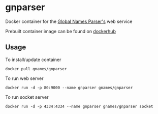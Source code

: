 # gnparser

Docker container for the [Global Names Parser's][gnparser] web service

Prebuilt container image can be found on [dockerhub]

Usage
-----

To install/update container

```
docker pull gnames/gnparser
```

To run web server

```
docker run -d -p 80:9000 --name gnparser gnames/gnparser
```

To run socket server

```
docker run -d -p 4334:4334 --name gnparser gnames/gnparser socket
```

[dockerhub]: https://hub.docker.com/r/gnames/gnparser/
[gnparser]: https://github.com/GlobalNamesArchitecture/gnparser
